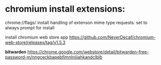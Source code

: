 



# chromium install extensions:

chrome://flags/
install handling of extenson mime type requests: set to always prompt for install

install chromium web store app
https://github.com/NeverDecaf/chromium-web-store/releases/tag/v1.5.3


**bitwarden**
https://chrome.google.com/webstore/detail/bitwarden-free-password-m/nngceckbapebfimnlniiiahkandclblb
